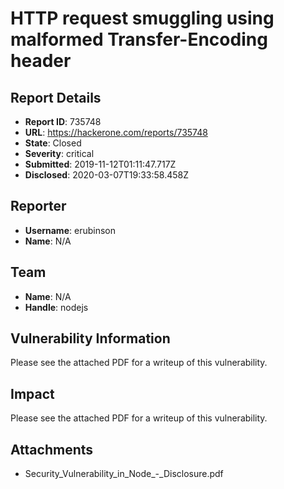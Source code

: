 # HTTP request smuggling using malformed Transfer-Encoding header

## Report Details
- **Report ID**: 735748
- **URL**: https://hackerone.com/reports/735748
- **State**: Closed
- **Severity**: critical
- **Submitted**: 2019-11-12T01:11:47.717Z
- **Disclosed**: 2020-03-07T19:33:58.458Z

## Reporter
- **Username**: erubinson
- **Name**: N/A

## Team
- **Name**: N/A
- **Handle**: nodejs

## Vulnerability Information
Please see the attached PDF for a writeup of this vulnerability.

## Impact

Please see the attached PDF for a writeup of this vulnerability.

## Attachments
- Security_Vulnerability_in_Node_-_Disclosure.pdf
